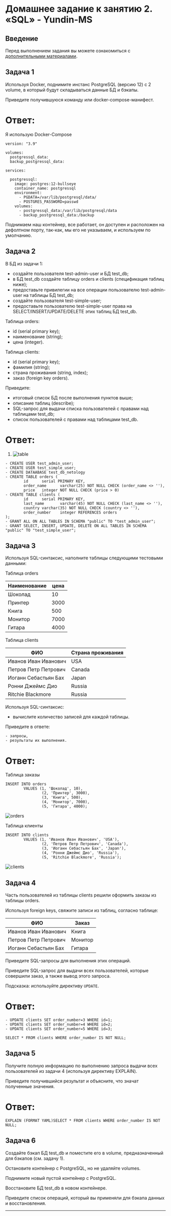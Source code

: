 # Домашнее задание к занятию 2. «SQL» - Yundin-MS

## Введение

Перед выполнением задания вы можете ознакомиться с 
[дополнительными материалами](https://github.com/netology-code/virt-homeworks/blob/virt-11/additional/README.md).

## Задача 1

Используя Docker, поднимите инстанс PostgreSQL (версию 12) c 2 volume, 
в который будут складываться данные БД и бэкапы.

Приведите получившуюся команду или docker-compose-манифест.

# Ответ:

Я использую Docker-Compose

```
version: "3.9"

volumes:
  postgressql_data:
  backup_postgressql_data:

services:

  postgressql:
    image: postgres:12-bullseye
    container_name: postgressql
    environment:
      - PGDATA=/var/lib/postgresql/data/
      - POSTGRES_PASSWORD=passwd
    volumes:
      - postgressql_data:/var/lib/postgresql/data
      - backup_postgressql_data:/backup
```
Поднимаем наш контейнер, все работает, он доступен и расположен на дефолтном порту, так-как, мы его не указываем, и используем по умолчанию.

## Задача 2

В БД из задачи 1: 

- создайте пользователя test-admin-user и БД test_db;
- в БД test_db создайте таблицу orders и clients (спeцификация таблиц ниже);
- предоставьте привилегии на все операции пользователю test-admin-user на таблицы БД test_db;
- создайте пользователя test-simple-user;
- предоставьте пользователю test-simple-user права на SELECT/INSERT/UPDATE/DELETE этих таблиц БД test_db.

Таблица orders:

- id (serial primary key);
- наименование (string);
- цена (integer).

Таблица clients:

- id (serial primary key);
- фамилия (string);
- страна проживания (string, index);
- заказ (foreign key orders).

Приведите:

- итоговый список БД после выполнения пунктов выше;
- описание таблиц (describe);
- SQL-запрос для выдачи списка пользователей с правами над таблицами test_db;
- список пользователей с правами над таблицами test_db.

# Ответ:


1. ![table](https://github.com/YundinMS/bd_Dev_Netology/blob/main/Screenshots/Table.png)

```
- CREATE USER test_admin_user;
- CREATE USER test_simple_user;
- CREATE DATAABASE test_db_netology
- CREATE TABLE orders (
        id      serial PRIMARY KEY,
        order_name      varchar(25) NOT NULL CHECK (order_name <> ''),
        price   integer NOT NULL CHECK (price > 0)
- CREATE TABLE clients (
        id      serial PRIMARY KEY,
        last_name       varchar(45) NOT NULL CHECK (last_name <> ''),
        country varchar(35) NOT NULL CHECK (country <> ''),
        order_number    integer REFERENCES orders
);
- GRANT ALL ON ALL TABLES IN SCHEMA "public" TO "test_admin_user";
- GRANT SELECT, INSERT, UPDATE, DELETE ON ALL TABLES IN SCHEMA "public" TO "test_simple_user";
```

## Задача 3

Используя SQL-синтаксис, наполните таблицы следующими тестовыми данными:

Таблица orders

|Наименование|цена|
|------------|----|
|Шоколад| 10 |
|Принтер| 3000 |
|Книга| 500 |
|Монитор| 7000|
|Гитара| 4000|

Таблица clients

|ФИО|Страна проживания|
|------------|----|
|Иванов Иван Иванович| USA |
|Петров Петр Петрович| Canada |
|Иоганн Себастьян Бах| Japan |
|Ронни Джеймс Дио| Russia|
|Ritchie Blackmore| Russia|

Используя SQL-синтаксис:
- вычислите количество записей для каждой таблицы.

Приведите в ответе:

    - запросы,
    - результаты их выполнения.

# Ответ: 
Таблица заказы
```
INSERT INTO orders                         
        VALUES (1, 'Шоколад', 10), 
                (2, 'Принтер', 3000), 
                (3, 'Книга', 500), 
                (4, 'Монитор', 7000), 
                (5, 'Гитара', 4000);

```
![orders](https://github.com/YundinMS/bd_Dev_Netology/blob/main/Screenshots/orders.png)

Таблица клиенты
```
INSERT INTO clients
        VALUES (1, 'Иванов Иван Иванович', 'USA'),
                (2, 'Петров Петр Петрович', 'Canada'),
                (3, 'Иоганн Себастьян Бах', 'Japan'),
                (4, 'Ронни Джеймс Дио', 'Russia'),
                (5, 'Ritchie Blackmore', 'Russia');

```
![clients](https://github.com/YundinMS/bd_Dev_Netology/blob/main/Screenshots/clients.png)


## Задача 4

Часть пользователей из таблицы clients решили оформить заказы из таблицы orders.

Используя foreign keys, свяжите записи из таблиц, согласно таблице:

|ФИО|Заказ|
|------------|----|
|Иванов Иван Иванович| Книга |
|Петров Петр Петрович| Монитор |
|Иоганн Себастьян Бах| Гитара |

Приведите SQL-запросы для выполнения этих операций.

Приведите SQL-запрос для выдачи всех пользователей, которые совершили заказ, а также вывод этого запроса.
 
Подсказка: используйте директиву `UPDATE`.

# Ответ:


```
- UPDATE clients SET order_number=3 WHERE id=1;
- UPDATE clients SET order_number=4 WHERE id=2;
- UPDATE clients SET order_number=5 WHERE id=3;
```

```
SELECT * FROM clients WHERE order_number IS NOT NULL;
```



## Задача 5

Получите полную информацию по выполнению запроса выдачи всех пользователей из задачи 4 
(используя директиву EXPLAIN).

Приведите получившийся результат и объясните, что значат полученные значения.

# Ответ: 

```
EXPLAIN (FORMAT YAML)SELECT * FROM clients WHERE order_number IS NOT NULL;
```

## Задача 6

Создайте бэкап БД test_db и поместите его в volume, предназначенный для бэкапов (см. задачу 1).

Остановите контейнер с PostgreSQL, но не удаляйте volumes.

Поднимите новый пустой контейнер с PostgreSQL.

Восстановите БД test_db в новом контейнере.

Приведите список операций, который вы применяли для бэкапа данных и восстановления. 

---
